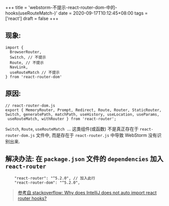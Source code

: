 +++
title = 'webstorm-不提示-react-router-dom-中的-hooks(useRouteMatch-)'
date = 2020-09-17T10:12:45+08:00
tags = ['react']
draft = false
+++

## 现象:
```
import {
  BrowserRouter,
  Switch, // 不提示
  Route, // 不提示
  NavLink,
  useRouteMatch // 不提示
} from 'react-router-dom'

```

## 原因:
```
// react-router-dom.js
export { MemoryRouter, Prompt, Redirect, Route, Router, StaticRouter, 
Switch, generatePath, matchPath, useHistory, useLocation, useParams,
 useRouteMatch, withRouter } from 'react-router';
``` 
`Switch`, `Route`, `useRouteMatch `... 这类组件(或函数) 不是真正存在于 `react-router-dom.js` 文件中, 而是存在于 `react-router.js` 中导致 WebStorm 没有识别出来.

## 解决办法: 在 `package.json` 文件的 `dependencies` 加入 `react-router`

```
    "react-router": "^5.2.0", // 加入此行
    "react-router-dom": "^5.2.0",
```


>[参考自 stackoverflow: Why does IntelliJ does not auto import react router hooks?](https://stackoverflow.com/questions/59208991/why-does-intellij-does-not-auto-import-react-router-hooks)
